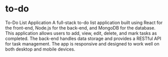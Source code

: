 # to-do
To-Do List Application
A full-stack to-do list application built using React for the front-end, Node.js for the back-end, and MongoDB for the database. This application allows users to add, view, edit, delete, and mark tasks as completed. The back-end handles data storage and provides a RESTful API for task management. The app is responsive and designed to work well on both desktop and mobile devices.

